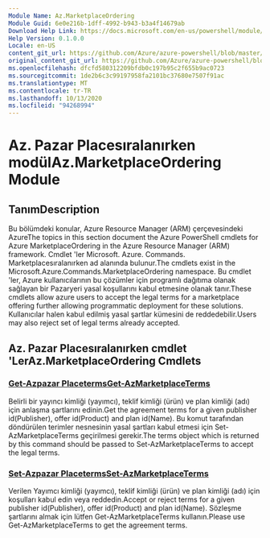 ```yaml
---
Module Name: Az.MarketplaceOrdering
Module Guid: 6e0e216b-1dff-4992-b943-b3a4f14679ab
Download Help Link: https://docs.microsoft.com/en-us/powershell/module/az.marketplaceordering
Help Version: 0.1.0.0
Locale: en-US
content_git_url: https://github.com/Azure/azure-powershell/blob/master/src/MarketplaceOrdering/MarketplaceOrdering/help/Az.MarketplaceOrdering.md
original_content_git_url: https://github.com/Azure/azure-powershell/blob/master/src/MarketplaceOrdering/MarketplaceOrdering/help/Az.MarketplaceOrdering.md
ms.openlocfilehash: dfcfd580312209bfdb0c197b95c2f655b9ac0723
ms.sourcegitcommit: 1de2b6c3c99197958fa2101bc37680e7507f91ac
ms.translationtype: MT
ms.contentlocale: tr-TR
ms.lasthandoff: 10/13/2020
ms.locfileid: "94268994"
---
```

# <span data-ttu-id="179ca-101">Az. Pazar Placesıralanırken modül</span><span class="sxs-lookup"><span data-stu-id="179ca-101">Az.MarketplaceOrdering Module</span></span>
## <span data-ttu-id="179ca-102">Tanım</span><span class="sxs-lookup"><span data-stu-id="179ca-102">Description</span></span>
<span data-ttu-id="179ca-103">Bu bölümdeki konular, Azure Resource Manager (ARM) çerçevesindeki Azure</span><span class="sxs-lookup"><span data-stu-id="179ca-103">The topics in this section document the Azure PowerShell cmdlets for Azure MarketplaceOrdering in the Azure Resource Manager (ARM) framework.</span></span> <span data-ttu-id="179ca-104">Cmdlet 'ler Microsoft. Azure. Commands. Marketplacesıralanırken ad alanında bulunur.</span><span class="sxs-lookup"><span data-stu-id="179ca-104">The cmdlets exist in the Microsoft.Azure.Commands.MarketplaceOrdering namespace.</span></span> <span data-ttu-id="179ca-105">Bu cmdlet 'ler, Azure kullanıcılarının bu çözümler için programlı dağıtıma olanak sağlayan bir Pazaryeri yasal koşullarını kabul etmesine olanak tanır.</span><span class="sxs-lookup"><span data-stu-id="179ca-105">These cmdlets allow azure users to accept the legal terms for a marketplace offering further allowing programmatic deployment for these solutions.</span></span> <span data-ttu-id="179ca-106">Kullanıcılar halen kabul edilmiş yasal şartlar kümesini de reddedebilir.</span><span class="sxs-lookup"><span data-stu-id="179ca-106">Users may also reject set of legal terms already accepted.</span></span>

## <span data-ttu-id="179ca-107">Az. Pazar Placesıralanırken cmdlet 'Ler</span><span class="sxs-lookup"><span data-stu-id="179ca-107">Az.MarketplaceOrdering Cmdlets</span></span>
### [<span data-ttu-id="179ca-108">Get-Azpazar Placeterms</span><span class="sxs-lookup"><span data-stu-id="179ca-108">Get-AzMarketplaceTerms</span></span>](Get-AzMarketplaceTerms.md)
<span data-ttu-id="179ca-109">Belirli bir yayıncı kimliği (yayımcı), teklif kimliği (ürün) ve plan kimliği (adı) için anlaşma şartlarını edinin.</span><span class="sxs-lookup"><span data-stu-id="179ca-109">Get the agreement terms for a given publisher id(Publisher), offer id(Product) and plan id(Name).</span></span> <span data-ttu-id="179ca-110">Bu komut tarafından döndürülen terimler nesnesinin yasal şartları kabul etmesi için Set-AzMarketplaceTerms geçirilmesi gerekir.</span><span class="sxs-lookup"><span data-stu-id="179ca-110">The terms object which is returned by this command should be passed to Set-AzMarketplaceTerms to accept the legal terms.</span></span>

### [<span data-ttu-id="179ca-111">Set-Azpazar Placeterms</span><span class="sxs-lookup"><span data-stu-id="179ca-111">Set-AzMarketplaceTerms</span></span>](Set-AzMarketplaceTerms.md)
<span data-ttu-id="179ca-112">Verilen Yayımcı kimliği (yayımcı), teklif kimliği (ürün) ve plan kimliği (adı) için koşulları kabul edin veya reddedin.</span><span class="sxs-lookup"><span data-stu-id="179ca-112">Accept or reject terms for a given publisher id(Publisher), offer id(Product) and plan id(Name).</span></span> <span data-ttu-id="179ca-113">Sözleşme şartlarını almak için lütfen Get-AzMarketplaceTerms kullanın.</span><span class="sxs-lookup"><span data-stu-id="179ca-113">Please use Get-AzMarketplaceTerms to get the agreement terms.</span></span>

